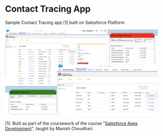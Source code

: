 # Contact Tracing App

Sample Contact Tracing app [1] built on Salesforce Platform.

![Contact_Tracing_App](/screenshots/screenshots.png)

[1]: Built as part of the coursework of the course "[Salesforce Apex Development](https://www.udemy.com/course/salesforce-development)", taught by Manish Choudhari.


